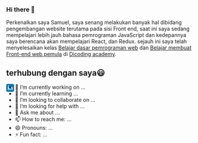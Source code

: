 ### Hi there 👋

<p>
   Perkenalkan saya Samuel, saya senang melakukan banyak hal dibidang pengembangan website terutama pada sisi Front end, saat ini saya sedang mempelajari lebih jauh bahasa pemrograman JavaScript dan kedepannya saya berencana akan mempelajari React, dan Redux. sejauh ini saya telah menyelesaikan kelas <a href="https://www.dicoding.com/certificates/4EXGY08LGXRL">Belajar dasar pemrograman web</a> dan <a href="https://www.dicoding.com/certificates/4EXGY08LGXRL">Belajar membuat Front-end web pemula</a> di <a href="https://www.dicoding.com/">Dicoding academy</a>.
</p>

## terhubung dengan saya:smiley:   
<a href="https://www.linkedin.com/in/vedant-jajoo-89a366171/">
  <img align="left" alt="Samuel Harold Wiradhika_Linkedin" width="21px" src="https://raw.githubusercontent.com/edent/SuperTinyIcons/099dc12b59179d07d534069bc8551718f786d91a/images/svg/linkedin.svg" />
</a>

- 🔭 I’m currently working on ...
- 🌱 I’m currently learning ...
- 👯 I’m looking to collaborate on ...
- 🤔 I’m looking for help with ...
- 💬 Ask me about ...
- 📫 How to reach me: ...
- 😄 Pronouns: ...
- ⚡ Fun fact: ...
